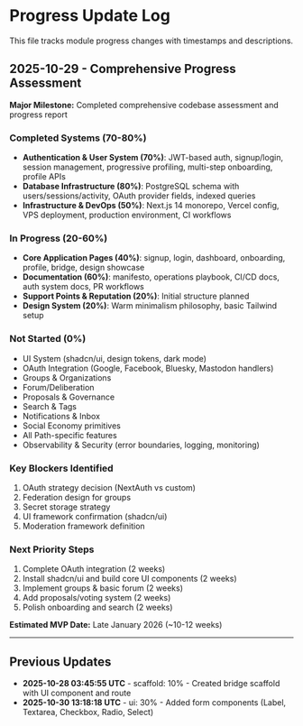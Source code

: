 # Progress Update Log

This file tracks module progress changes with timestamps and descriptions.

## 2025-10-29 - Comprehensive Progress Assessment

**Major Milestone:** Completed comprehensive codebase assessment and progress report

### Completed Systems (70-80%)
- **Authentication & User System (70%)**: JWT-based auth, signup/login, session management, progressive profiling, multi-step onboarding, profile APIs
- **Database Infrastructure (80%)**: PostgreSQL schema with users/sessions/activity, OAuth provider fields, indexed queries
- **Infrastructure & DevOps (50%)**: Next.js 14 monorepo, Vercel config, VPS deployment, production environment, CI workflows

### In Progress (20-60%)
- **Core Application Pages (40%)**: signup, login, dashboard, onboarding, profile, bridge, design showcase
- **Documentation (60%)**: manifesto, operations playbook, CI/CD docs, auth system docs, PR workflows
- **Support Points & Reputation (20%)**: Initial structure planned
- **Design System (20%)**: Warm minimalism philosophy, basic Tailwind setup

### Not Started (0%)
- UI System (shadcn/ui, design tokens, dark mode)
- OAuth Integration (Google, Facebook, Bluesky, Mastodon handlers)
- Groups & Organizations
- Forum/Deliberation
- Proposals & Governance
- Search & Tags
- Notifications & Inbox
- Social Economy primitives
- All Path-specific features
- Observability & Security (error boundaries, logging, monitoring)

### Key Blockers Identified
1. OAuth strategy decision (NextAuth vs custom)
2. Federation design for groups
3. Secret storage strategy
4. UI framework confirmation (shadcn/ui)
5. Moderation framework definition

### Next Priority Steps
1. Complete OAuth integration (2 weeks)
2. Install shadcn/ui and build core UI components (2 weeks)
3. Implement groups & basic forum (2 weeks)
4. Add proposals/voting system (2 weeks)
5. Polish onboarding and search (2 weeks)

**Estimated MVP Date:** Late January 2026 (~10-12 weeks)

---

## Previous Updates

- **2025-10-28 03:45:55 UTC** - scaffold: 10% - Created bridge scaffold with UI component and route
- **2025-10-30 13:18:18 UTC** - ui: 30% - Added form components (Label, Textarea, Checkbox, Radio, Select)
